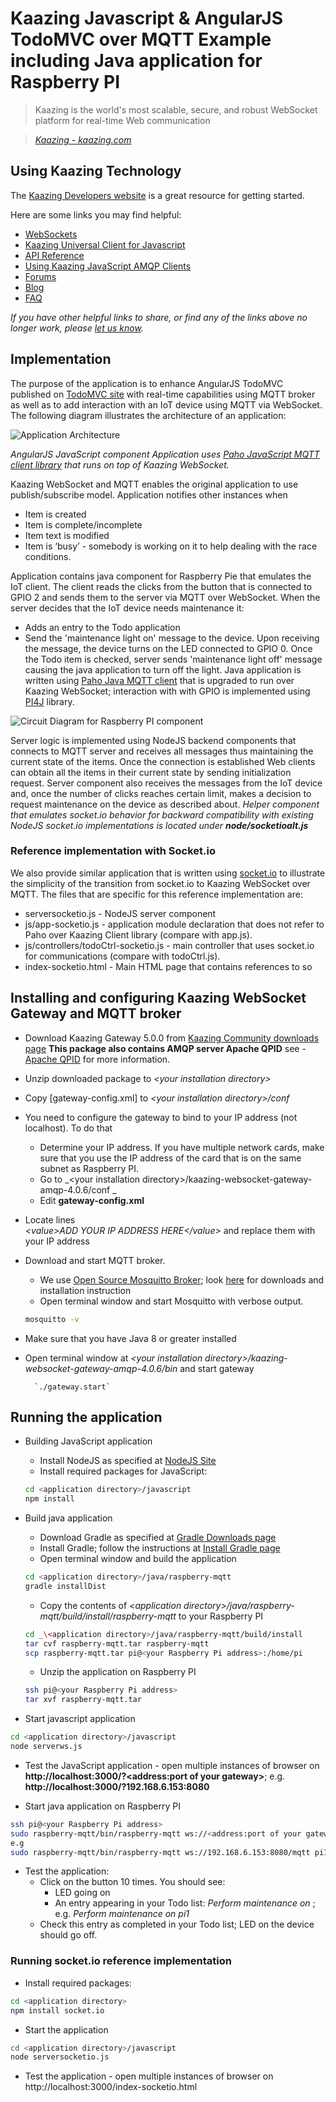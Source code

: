 # Kaazing Javascript & AngularJS TodoMVC over MQTT Example including Java application for Raspberry PI

> Kaazing is the world's most scalable, secure, and robust WebSocket platform for real-time Web communication

> _[Kaazing - kaazing.com][1]_


## Using Kaazing Technology
The [Kaazing Developers website][2] is a great resource for getting started.

Here are some links you may find helpful:

* [WebSockets][3]
* [Kaazing Universal Client for Javascript][4]
* [API Reference][5]
* [Using Kaazing JavaScript AMQP Clients][6]
* [Forums][7]
* [Blog][8]
* [FAQ][9]


_If you have other helpful links to share, or find any of the links above no longer work, please [let us know][10]._

## Implementation
The purpose of the application is to enhance AngularJS TodoMVC published on [TodoMVC site](http://todomvc.com/examples/angularjs/#/) with real-time capabilities using MQTT broker as well as to add interaction with an IoT device using MQTT via WebSocket.
The following diagram illustrates the architecture of an application:

![Application Architecture](application-architecture.png?raw=true "Application Architecture")

_AngularJS JavaScript component Application uses [Paho JavaScript MQTT client library](https://eclipse.org/paho/clients/js/) that runs on top of Kaazing WebSocket._

Kaazing WebSocket and MQTT enables the original application to use publish/subscribe model. Application notifies other instances when
- Item is created
- Item is complete/incomplete
- Item text is modified
- Item is ‘busy’ - somebody is working on it to help dealing with the race conditions.

Application contains java component for Raspberry Pie that emulates the IoT client. The client reads the clicks from the button that is connected to GPIO 2 and sends them to the server via MQTT over WebSocket. When the server decides that the IoT device needs maintenance it:
- Adds an entry to the Todo application
- Send the 'maintenance light on' message to the device. 
Upon receiving the message, the device turns on the LED connected to GPIO 0.
Once the Todo item is checked, server sends 'maintenance light off' message causing the java application to turn off the light. 
Java application is written using [Paho Java MQTT client](https://projects.drogon.net/raspberry-pi/wiringpi/pins/) that is upgraded to run over Kaazing WebSocket; interaction with with GPIO is implemented using [PI4J](http://pi4j.com) library.
 
![Circuit Diagram for Raspberry PI component](raspberry-wiring.png?raw=true "Circuit Diagram for Raspberry PI component")


Server logic is implemented using NodeJS backend components that connects to MQTT server and receives all messages thus maintaining the current state of the items. Once the connection is established Web clients can obtain all the items in their current state by sending initialization request. Server component also receives the messages from the IoT device and, once the number of clicks reaches certain limit, makes a decision to request maintenance on the device as described about. 
_Helper component that emulates socket.io behavior for backward compatibility with existing NodeJS socket.io implementations is located under **node/socketioalt.js**_



### Reference implementation with Socket.io
We also provide similar application that is written using [socket.io](http://socket.io) to illustrate the simplicity of the transition from socket.io to Kaazing WebSocket over MQTT. 
The files that are specific for this reference implementation are:
- serversocketio.js - NodeJS server component
- js/app-socketio.js - application module declaration that does not refer to Paho over Kaazing Client library (compare with app.js).
- js/controllers/todoCtrl-socketio.js - main controller that uses socket.io for communications (compare with todoCtrl.js).
- index-socketio.html - Main HTML page that contains references to so


## Installing and configuring Kaazing WebSocket Gateway and MQTT broker
- Download Kaazing Gateway 5.0.0 from [Kaazing Community downloads page][11] 
	**This package also contains AMQP server Apache QPID** see - [Apache QPID][12] for more information.
- Unzip downloaded package to _\<your installation directory\>_
- Copy [gateway-config.xml] to _\<your installation directory\>/conf_
- You need to configure the gateway to bind to your IP address (not localhost). To do that
	- Determine your IP address. If you have multiple network cards, make sure that you use the IP address of the card that is on the same subnet as Raspberry PI.
	- Go to _\<your installation directory\>/kaazing-websocket-gateway-amqp-4.0.6/conf _
	- Edit __gateway\-config.xml__
- Locate lines  
		_\<value>ADD YOUR IP ADDRESS HERE\</value>_
and replace them with your IP address
- Download and start MQTT broker.
	- We use [Open Source Mosquitto Broker](http://mosquitto.org/); look [here](http://mosquitto.org/download/) for downloads and installation instruction
	- Open terminal window and start Mosquitto with verbose output. 
	
	```bash
	mosquitto -v
	```
- Make sure that you have Java 8 or greater installed
- Open terminal window at _\<your installation directory\>/kaazing-websocket-gateway-amqp-4.0.6/bin_ and start gateway  

		`./gateway.start`
	
## Running the application
- Building JavaScript application
	- Install NodeJS as specified at [NodeJS Site](https://nodejs.org/en/)
	- Install required packages for JavaScript:

	```bash
	cd <application directory>/javascript
	npm install 
	```
- Build java application
	- Download Gradle as specified at [Gradle Downloads page](http://gradle.org/gradle-download/)
	- Install Gradle; follow the instructions at [Install Gradle page](https://docs.gradle.org/current/userguide/installation.html/)
	- Open terminal window and build the application
	
	```bash
	cd <application directory>/java/raspberry-mqtt
	gradle installDist
	```
	- Copy the contents of _\<application directory>/java/raspberry-mqtt/build/install/raspberry-mqtt_ to your Raspberry PI
	
	```bash
	cd _\<application directory>/java/raspberry-mqtt/build/install
	tar cvf raspberry-mqtt.tar raspberry-mqtt
	scp raspberry-mqtt.tar pi@<your Raspberry Pi address>:/home/pi
	```
	
	- Unzip the application on Raspberry PI
	
	```bash
	ssh pi@<your Raspberry Pi address>
	tar xvf raspberry-mqtt.tar
	```
	

- Start javascript application

```bash
cd <application directory>/javascript
node serverws.js
```

- Test the JavaScript application - open multiple instances of browser on __http://localhost:3000/?<address:port of your gateway>__; e.g. __http://localhost:3000/?192.168.6.153:8080__

- Start java application on Raspberry PI

```bash
ssh pi@<your Raspberry Pi address>
sudo raspberry-mqtt/bin/raspberry-mqtt ws://<address:port of your gateway>/mqtt <any device id>
e.g
sudo raspberry-mqtt/bin/raspberry-mqtt ws://192.168.6.153:8080/mqtt pi1
```

- Test the application:
	- Click on the button 10 times. You should see:
		- LED going on
		- An entry appearing in your Todo list: _Perform maintenance on <your device id>_; e.g. _Perform maintenance on pi1_
	- Check this entry as completed in your Todo list; LED on the device should go off.
	


### Running socket.io reference implementation
- Install required packages:

```bash
cd <application directory>
npm install socket.io
```
- Start the application

```bash
cd <application directory>/javascript
node serversocketio.js
```

- Test the application - open multiple instances of browser on http://localhost:3000/index-socketio.html



[1]:	http://kaazing.com/
[2]:	http://developer.kaazing.com/
[3]:	http://websocket.org
[4]:	https://github.com/kaazing/universal-client/tree/develop/javascript
[5]:	http://developer.kaazing.com/documentation/amqp/4.0/apidoc/client/javascript/amqp/index.html
[6]:	http://developer.kaazing.com/documentation/amqp/4.0/dev-js/p_dev_js_client.html
[7]:	http://developer.kaazing.com/forums/
[8]:	http://blog.kaazing.com/
[9]:	http://developer.kaazing.com/documentation/faq.html
[10]:	https://github.com/kaazing/tutorials/issues
[11]:	http://kaazing.org/download/
[12]:	https://qpid.apache.org/
